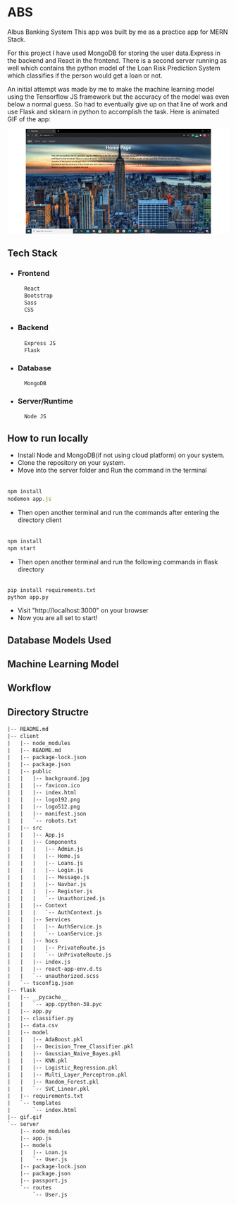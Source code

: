 # ABS

Albus Banking System
This app was built by me as a practice app for MERN Stack.

For this project I have used MongoDB for storing the user data.Express in the backend and React in the frontend.
There is a second server running as well which contains the python model of the Loan Risk Prediction System which classifies if the person would get a loan or not.

An initial attempt was made by me to make the machine learning model using the Tensorflow JS framework but the accuracy of the model was even below a normal guess.
So had to eventually give up on that line of work and use Flask and sklearn in python to accomplish the task.
Here is animated GIF of the app:

![homepage](gif.gif)

## Tech Stack

- ### Frontend

        React
        Bootstrap
        Sass
        CSS

- ### Backend

        Express JS
        Flask

- ### Database

        MongoDB

- ### Server/Runtime

        Node JS

## How to run locally

- Install Node and MongoDB(if not using cloud platform) on your system.
- Clone the repository on your system.
- Move into the server folder and Run the command in the terminal

```js

npm install
nodemon app.js

```

- Then open another terminal and run the commands after entering the directory client

```js

npm install
npm start

```

- Then open another terminal and run the following commands in flask directory

```

pip install requirements.txt
python app.py

```

- Visit "http://localhost:3000" on your browser
- Now you are all set to start!


## Database Models Used

## Machine Learning Model

## Workflow



## Directory Structre

```
|-- README.md
|-- client
|   |-- node_modules
|   |-- README.md
|   |-- package-lock.json
|   |-- package.json
|   |-- public
|   |   |-- background.jpg
|   |   |-- favicon.ico
|   |   |-- index.html
|   |   |-- logo192.png
|   |   |-- logo512.png
|   |   |-- manifest.json
|   |   `-- robots.txt
|   |-- src
|   |   |-- App.js
|   |   |-- Components
|   |   |   |-- Admin.js
|   |   |   |-- Home.js
|   |   |   |-- Loans.js
|   |   |   |-- Login.js
|   |   |   |-- Message.js
|   |   |   |-- Navbar.js
|   |   |   |-- Register.js
|   |   |   `-- Unauthorized.js
|   |   |-- Context
|   |   |   `-- AuthContext.js
|   |   |-- Services
|   |   |   |-- AuthService.js
|   |   |   `-- LoanService.js
|   |   |-- hocs
|   |   |   |-- PrivateRoute.js
|   |   |   `-- UnPrivateRoute.js
|   |   |-- index.js
|   |   |-- react-app-env.d.ts
|   |   `-- unauthorized.scss
|   `-- tsconfig.json
|-- flask
|   |-- __pycache__
|   |   `-- app.cpython-38.pyc
|   |-- app.py
|   |-- classifier.py
|   |-- data.csv
|   |-- model
|   |   |-- AdaBoost.pkl
|   |   |-- Decision_Tree_Classifier.pkl
|   |   |-- Gaussian_Naive_Bayes.pkl
|   |   |-- KNN.pkl
|   |   |-- Logistic_Regression.pkl
|   |   |-- Multi_Layer_Perceptron.pkl
|   |   |-- Random_Forest.pkl
|   |   `-- SVC_Linear.pkl
|   |-- requirements.txt
|   `-- templates
|       `-- index.html
|-- gif.gif
`-- server
    |-- node_modules
    |-- app.js
    |-- models
    |   |-- Loan.js
    |   `-- User.js
    |-- package-lock.json
    |-- package.json
    |-- passport.js
    `-- routes
        `-- User.js
```